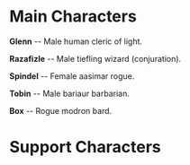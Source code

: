 # Main Characters

**Glenn** -- Male human cleric of light.

**Razafizle** -- Male tiefling wizard (conjuration).

**Spindel** -- Female aasimar rogue.

**Tobin** -- Male bariaur barbarian.

**Box** -- Rogue modron bard.

# Support Characters